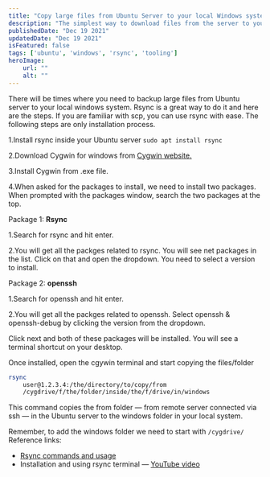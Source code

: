 ```yaml
---
title: "Copy large files from Ubuntu Server to your local Windows system with rsync."
description: "The simplest way to download files from the server to your local system"
publishedDate: "Dec 19 2021"
updatedDate: "Dec 19 2021"
isFeatured: false
tags: ['ubuntu', 'windows', 'rsync', 'tooling']
heroImage:
    url: ""
    alt: ""
---
```


There will be times where you need to backup large files from Ubuntu server to your local windows system. Rsync is a great way to do it and here are the steps. If you are familiar with scp, you can use rsync with ease. The following steps are only installation process.

1.Install rsync inside your Ubuntu server ```sudo apt install rsync```

2.Download Cygwin for windows from [Cygwin website.](https://www.cygwin.com/)

3.Install Cygwin from .exe file.

4.When asked for the packages to install, we need to install two packages. When prompted with the packages window, search the two packages at the top.

Package 1: **Rsync**

1.Search for rsync and hit enter.

2.You will get all the packges related to rsync. You will see net packages in the list. Click on that and open the dropdown. You need to select a version to install.

Package 2: **openssh**

1.Search for openssh and hit enter.

2.You will get all the packges related to openssh. Select openssh & openssh-debug by clicking the version from the dropdown.

Click next and both of these packages will be installed. You will see a terminal shortcut on your desktop.

Once installed, open the cgywin terminal and start copying the files/folder

```bash
rsync 
    user@1.2.3.4:/the/directory/to/copy/from 
    /cygdrive/f/the/folder/inside/the/f/drive/in/windows
```

This command copies the from folder — from remote server connected via ssh — in the Ubuntu server to the windows folder in your local system.

Remember, to add the windows folder we need to start with ```/cygdrive/```
Reference links:

- [Rsync commands and usage](https://linuxize.com/post/how-to-use-rsync-for-local-and-remote-data-transfer-and-synchronization/)
- Installation and using rsync terminal — [YouTube video](https://www.youtube.com/watch?v=PWCCJJ0i1ec)
